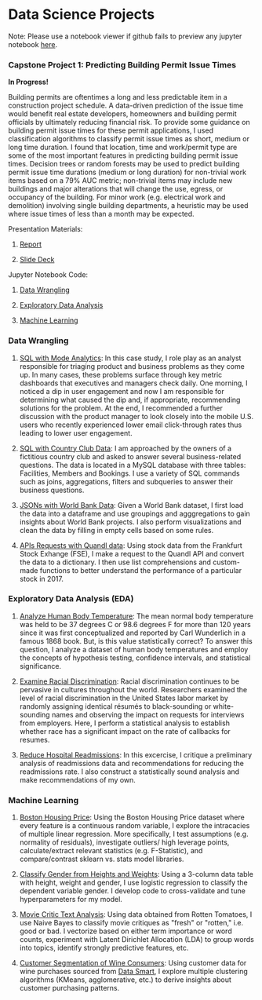 # Data Science Projects

Note: Please use a notebook viewer if github fails to preview any jupyter notebook [here](https://nbviewer.jupyter.org/).

### Capstone Project 1: Predicting Building Permit Issue Times

**In Progress!**

Building permits are oftentimes a long and less predictable item in a construction project schedule. A data-driven prediction of the issue time would benefit real estate developers, homeowners and building permit officials by ultimately reducing financial risk. To provide some guidance on building permit issue times for these permit applications, I used classification algorithms to classify permit issue times as short, medium or long time duration. I found that location, time and work/permit type are some of the most important features in predicting building permit issue times. Decision trees or random forests may be used to predict building permit issue time durations (medium or long duration) for non-trivial work items based on a 79% AUC metric; non-trivial items may include new buildings and major alterations that will change the use, egress, or occupancy of the building. For minor work (e.g. electrical work and demolition) involving single building departments, a heuristic may be used where issue times of less than a month may be expected.

Presentation Materials:

1. [Report](https://github.com/dtse91/Springboard/blob/master/Capstone%201%20Project/Capstone%20Project%201%20Final%20Report.pdf)

2. [Slide Deck](https://github.com/dtse91/Springboard/blob/master/Capstone%201%20Project/Capstone%20Project%201%20Final%20Presentation.pptx) 


Jupyter Notebook Code:
1. [Data Wrangling](https://github.com/dtse91/Springboard/blob/master/Capstone%201%20Project/Capstone%20Project%201%20Data%20Wrangling.ipynb)

2. [Exploratory Data Analysis](https://github.com/dtse91/Springboard/blob/master/Capstone%201%20Project/Capstone%20Project%201%20Exploratory%20Data%20Analysis%20(EDA).ipynb)

3. [Machine Learning](https://github.com/dtse91/Springboard/blob/master/Capstone%201%20Project/Capstone%20Project%201%20Machine%20Learning.ipynb) 


### Data Wrangling
1. [SQL with Mode Analytics](https://modeanalytics.com/dtse/reports/f9c91d091a0b): In this case study, I role play as an analyst responsible for triaging product and business problems as they come up. In many cases, these problems surface through key metric dashboards that executives and managers check daily. One morning, I noticed a dip in user engagement and now I am responsible for determining what caused the dip and, if appropriate, recommending solutions for the problem. At the end, I recommended a further discussion with the product manager to look closely into the mobile U.S. users who recently experienced lower email click-through rates thus leading to lower user engagement.

2. [SQL with Country Club Data](https://github.com/dtse91/Springboard/blob/master/Data%20Wrangling/1520094343_sql_project.sql): I am approached by the owners of a fictitious country club and asked to answer several business-related questions. The data is located in a MySQL database with three tables: Facilities, Members and Bookings. I use a variety of SQL commands such as joins, aggregations, filters and subqueries to answer their business questions.

3. [JSONs with World Bank Data](https://github.com/dtse91/Springboard/blob/master/Data%20Wrangling/JSON%20Project/sliderule_dsi_json_exercise.ipynb): Given a World Bank dataset, I first load the data into a dataframe and use groupings and agggregations to gain insights about World Bank projects. I also perform visualizations and clean the data by filling in empty cells based on some rules.

4. [APIs Requests with Quandl data](https://github.com/dtse91/Springboard/blob/master/Data%20Wrangling/API/api_data_wrangling_mini_project.ipynb): Using stock data from the Frankfurt Stock Exhange (FSE), I make a request to the Quandl API and convert the data to a dictionary. I then use list comprehensions and custom-made functions to better understand the performance of a particular stock in 2017.

### Exploratory Data Analysis (EDA)
1. [Analyze Human Body Temperature](https://github.com/dtse91/Springboard/blob/master/Exploratory%20Data%20Analysis/EDA_human_temperature/sliderule_dsi_inferential_statistics_exercise_1.ipynb): The mean normal body temperature was held to be 37 degrees C or 98.6 degrees F for more than 120 years since it was first conceptualized and reported by Carl Wunderlich in a famous 1868 book. But, is this value statistically correct? To answer this question, I analyze a dataset of human body temperatures and employ the concepts of hypothesis testing, confidence intervals, and statistical significance. 

2. [Examine Racial Discrimination](https://github.com/dtse91/Springboard/blob/master/Exploratory%20Data%20Analysis/EDA_racial_discrimination/sliderule_dsi_inferential_statistics_exercise_2.ipynb): Racial discrimination continues to be pervasive in cultures throughout the world. Researchers examined the level of racial discrimination in the United States labor market by randomly assigning identical résumés to black-sounding or white-sounding names and observing the impact on requests for interviews from employers. Here, I perform a statistical analysis to establish whether race has a significant impact on the rate of callbacks for resumes.

3. [Reduce Hospital Readmissions](https://github.com/dtse91/Springboard/blob/master/Exploratory%20Data%20Analysis/hospital_readmit/sliderule_dsi_inferential_statistics_exercise_3.ipynb): In this excercise, I critique a preliminary analysis of readmissions data and recommendations for reducing the readmissions rate. I also construct a statistically sound analysis and make recommendations of my own.

### Machine Learning
1. [Boston Housing Price](https://github.com/dtse91/Springboard/blob/master/Machine%20Learning/Linear%20Regression/Mini_Project_Linear_Regression.ipynb): Using the Boston Housing Price dataset where every feature is a continuous random variable, I explore the intracacies of multiple linear regression. More specifically, I test assumptions (e.g. normality of residuals), investigate outliers/ high leverage points, calculate/extract relevant statistics (e.g. F-Statistic), and compare/contrast sklearn vs. stats model libraries.

2. [Classify Gender from Heights and Weights](https://github.com/dtse91/Springboard/blob/master/Machine%20Learning/Logistic%20Regression/Mini_Project_Logistic_Regression.ipynb): Using a 3-column data table with height, weight and gender, I use logistic regression to classify the dependent variable gender. I develop code to cross-validate and tune hyperparameters for my model.

3. [Movie Critic Text Analysis](https://github.com/dtse91/Springboard/blob/master/Machine%20Learning/Naive%20Bayes/Mini_Project_Naive_Bayes.ipynb): Using data obtained from Rotten Tomatoes, I use Naive Bayes to classify movie critiques as "fresh" or "rotten," i.e. good or bad. I vectorize based on either term importance or word counts, experiment with Latent Dirichlet Allocation (LDA) to group words into topics, identify strongly predictive features, etc.

4. [Customer Segmentation of Wine Consumers](https://github.com/dtse91/Springboard/blob/master/Machine%20Learning/Clustering/Mini_Project_Clustering.ipynb): Using customer data for wine purchases sourced from [Data Smart](https://www.wiley.com/en-us/Data+Smart%3A+Using+Data+Science+to+Transform+Information+into+Insight-p-9781118661468), I explore multiple clustering algorithms (KMeans, agglomerative, etc.) to derive insights about customer purchasing patterns.
